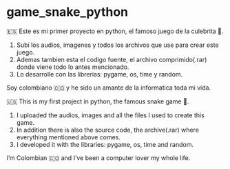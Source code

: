 # game_snake_python

🇪🇸 Este es mi primer proyecto en python, el famoso juego de la culebrita 🐍.

1. Subi los audios, imagenes y todos los archivos que use para crear este juego. 
2. Ademas tambien esta el codigo fuente, el archivo comprimido(.rar) donde viene todo lo antes mencionado.
3. Lo desarrolle con las librerias: pygame, os, time y random.

Soy colombiano 🇨🇴 y he sido un amante de la informatica toda mi vida.

🇺🇸 This is my first project in python, the famous snake game 🐍.

1. I uploaded the audios, images and all the files I used to create this game. 
2. In addition there is also the source code, the archive(.rar) where everything mentioned above comes.
3. I developed it with the libraries: pygame, os, time and random.

I’m Colombian 🇨🇴 and I’ve been a computer lover my whole life.
